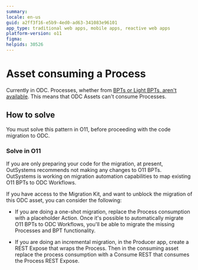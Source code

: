 ```yaml
---
summary: 
locale: en-us
guid: a2ff3f16-e5b9-4ed0-ad63-341083e96101
app_type: traditional web apps, mobile apps, reactive web apps
platform-version: o11
figma:
helpids: 30526
---
```

# Asset consuming a Process

Currently in ODC. Processes, whether from [BPTs or Light BPTs, aren't available](elem-bpt.md). This means that ODC Assets can't consume Processes.

## How to solve

You must solve this pattern in O11, before proceeding with the code migration to ODC.

### Solve in O11

<div class="info" markdown="1">

If you are only preparing your code for the migration, at present, OutSystems recommends not making any changes to O11 BPTs. OutSystems is working on migration automation capabilities to map existing O11 BPTs to ODC Workflows.

</div>

If you have access to the Migration Kit, and want to unblock the migration of this ODC asset, you can consider the following:

* If you are doing a one-shot migration, replace the Process consumption with a placeholder Action. Once it's possible to automatically migrate O11 BPTs to ODC Workflows, you'll be able to migrate the missing Processes and BPT functionality.

* If you are doing an incremental migration, in the Producer app, create a REST Expose that wraps the Process. Then in the consuming asset replace the process consumption with a Consume REST that consumes the Process REST Expose.
